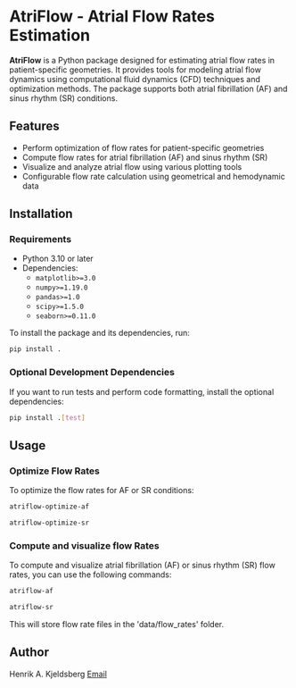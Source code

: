 # AtriFlow - Atrial Flow Rates Estimation

**AtriFlow** is a Python package designed for estimating atrial flow rates in patient-specific geometries. It provides
tools for modeling atrial flow dynamics using computational fluid dynamics (CFD) techniques and optimization methods.
The package supports both atrial fibrillation (AF) and sinus rhythm (SR) conditions.

## Features

- Perform optimization of flow rates for patient-specific geometries
- Compute flow rates for atrial fibrillation (AF) and sinus rhythm (SR)
- Visualize and analyze atrial flow using various plotting tools
- Configurable flow rate calculation using geometrical and hemodynamic data

## Installation

### Requirements

- Python 3.10 or later
- Dependencies:
    - `matplotlib>=3.0`
    - `numpy>=1.19.0`
    - `pandas>=1.0`
    - `scipy>=1.5.0`
    - `seaborn>=0.11.0`

To install the package and its dependencies, run:

```bash
pip install .
```

### Optional Development Dependencies

If you want to run tests and perform code formatting, install the optional dependencies:

```bash
pip install .[test]
```

## Usage

### Optimize Flow Rates

To optimize the flow rates for AF or SR conditions:

```bash
atriflow-optimize-af
```

```bash
atriflow-optimize-sr
```

### Compute and visualize flow Rates

To compute and visualize atrial fibrillation (AF) or sinus rhythm (SR) flow rates, you can use the following commands:

```bash
atriflow-af
```

```bash
atriflow-sr
```

This will store flow rate files in the 'data/flow_rates' folder.

## Author

Henrik A. Kjeldsberg [Email](mailto:henrik.kjeldsberg@live.no)